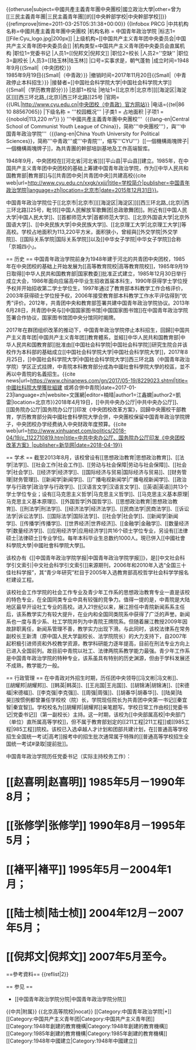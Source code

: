 {{otheruse|subject=中國共產主義青年團中央團校|國立政治大學|other=曾为[[三民主義青年團|三民主義青年團]]的[[中央幹部学校|中央幹部学校]]}}
{{refimprove|time=2011-03-25T05:31:38+00:00}}
{{Infobox PRCG
|中共机构名称=中國共產主義青年團中央團校
|机构名称 = 中国青年政治学院
|标志1= [[File:Cyu_logo.jpg|200px]]
|上级机构=[[中国共产主义青年团中央委员会|中国共产主义青年团中央委员会]]
|机构类型=中国共产主义青年团中央委员会直属机构
|职位1=党委书记
|人员1=[[倪邦文|倪邦文]]
|职位2=校长
|人员2=''空缺''
|职位3=副校长
|人员3=[[陆玉林|陆玉林]]
|口号=实事求是，朝气蓬勃
|成立时间=1948年9月{{Small|（中央团校）}}<br>1985年9月19日{{Small|（中青政）}}
|撤销时间=2017年11月20日{{Small|（中青政停止本科招生）}}
|接替者=[[中国社会科学院大学|中国社会科学院大学]]{{Small|（学历教育部分）}}
|总部1=校址
|地址1=[[北京市|北京市]][[海淀区|海淀区]][[西三环北路_(北京)|西三环北路]]25号
|官网={{URL|http://www.cyu.edu.cn|中央团校（中青政）官方网站}}
|电话={{tel|86 10 88567065}}
|下级名称 = '''校园概况'''
|子类1 = 占地面积
|子项1 = {{nobold|113,220 m²}}
}}
'''中國共產主義青年團中央團校'''（{{lang-en|Central School of Communist Youth League of China}}，简称'''中央團校'''），與'''中国青年政治学院'''（{{lang-en|China Youth University for Political Sciences}}，简称'''中青政'''或'''中青院'''，缩写'''CYU'''）[[一個機構兩塊牌子|一個機構兩塊牌子]]，為共青團的幹部培訓基地及工作高端智库。

1948年9月，中央团校在[[河北省|河北省]][[平山县|平山县]]建立。1985年，在中国共产主义青年团中央团校的基础上筹建中国青年政治学院，作为[[中华人民共和国教育部|教育部]]与[[共青团中央|共青团中央]]共建高校<ref>{{cite web|url=http://www.cyu.edu.cn/xxgk/xxjj/|title=学校简介|publisher=中国青年政治学院|language=zh|location=北京市|date=2015年12月31日}}</ref>。

中国青年政治学院位于[[北京市|北京市]][[海淀区|海淀区]][[西三环北路_(北京)|西三环北路]]25号，毗邻[[中国人民解放军歌舞团|总政歌舞团]]。附近有[[中国人民大学|中国人民大学]]、[[首都师范大学|首都师范大学]]、[[北京外国语大学|北京外国语大学]]、[[中央民族大学|中央民族大学]]、[[北京理工大学|北京理工大学]]等高校。学校占地面积为113,220平方米，面积狭小，曾經與[[外交学院|外交学院]]、[[国际关系学院|国际关系学院]]以及[[中华女子学院|中华女子学院]]合称「京城四小」。

== 历史 ==
中国青年政治学院前身为1948年建于河北的共青团中央团校，1985年在中央团校的基础上开始发展为[[高等教育院校|高等教育院校]]，1985年9月19日取得[[中华人民共和国教育部|国家教委]]批准正式建立，1985年12月30日举行成立大会，1986年面向应届高中毕业生招收首届本科生，1990年获得学士学位授予权并开始招收第二学士学位生，1997年通过了教育部本科教学工作合格评价，2003年获得硕士学位授予权，2006年接受教育部本科教学工作水平评估得到“优秀”评价。2012年，共青团中央和教育部签署共建中国青年政治学院协议。2013年6月28日，共青团中央与[[中国国家图书馆|中国国家图书馆]]在中国青年政治学院签署合作协议，国家图书馆团中央分馆同时揭牌。

2017年在群团组织改革的推动下，中国青年政治学院停止本科招生，回歸[[中国共产主义青年团|中国共产主义青年团]]教育體系，並經[[中华人民共和国教育部|中华人民共和国教育部]]批准由[[中国社会科学院|中国社会科学院]]研究生院合并该校作为本科部的基础成立[[中国社会科学院大学|中国社会科学院大学]]，2017年8月25日，[[中国社会科学院大学|中国社会科学院大学]]西三环北路（中国青年政治学院）学区正式挂牌，中青院本科教育部分成為中國社會科學院大學的校區，並不再以中青院的名義招生。<ref>{{cite news|url=https://www.chinanews.com/gn/2017/05-19/8229023.shtml|title=中國社科院大學獲批組建 或將合併中青院|date=2017-01-23|language=zh|website=文匯網|editor=楠晴|author1=江鑫嫻|author2=凱雷|location=北京市}}</ref>2018年4月19日，[[中共中央办公厅|中共中央办公厅]]、[[国务院办公厅|国务院办公厅]]印发《中央团校改革方案》，回歸中央團校干部教育，学历教育部分與中國社會科學院大學合併，中央團校保留中国青年政治学院牌子，中央团校办学经费纳入中央财政年度预算。<ref>{{cite web|url=http://www.xinhuanet.com/politics/2018-04/19/c_1122710819.htm|title=中共中央办公厅、国务院办公厅印发《中央团校改革方案》|publisher=新华网|date=2018-04-19}}</ref>

== 学术 ==
截至2013年8月，该校曾设有[[思想政治教育|思想政治教育]]、[[法学|法学]]、[[社会工作|社会工作]]、[[劳动与社会保障|劳动与社会保障]]、[[社会学|社会学]]、[[经济学|经济学]]、[[国际经济与贸易|国际经济与贸易]]、[[财务管理|财务管理]]、[[新闻学|新闻学]]、[[广播电视新闻学|广播电视新闻学]]、[[政治学与行政学|政治学与行政学]]、[[汉语言文学|汉语言文学]]、[[英语|英语]]共13个学士学位专业；设有[[马克思主义哲学|马克思主义哲学]]、[[马克思主义基本原理|马克思主义基本原理]]、[[外国哲学|外国哲学]]、[[思想政治教育|思想政治教育]]、[[刑法学|刑法学]]、[[经济法学|经济法学]]、[[民商法学|民商法学]]、[[诉讼法学|诉讼法学]]、[[国际法学|国际法学]]、[[社会学|社会学]]、[[新闻学|新闻学]]、[[传播学|传播学]]、[[世界经济|世界经济]]、[[金融学|金融学]]、[[数量经济学|数量经济学]]、[[应用经济学|应用经济学]]共16个硕士学位专业，另设有[[法律硕士|法律硕士]]专业学位。每年本科毕业生总数约1000人。現已併入[[中國社會科學院大學|中國社會科學院大學]]。

该校办有《[[中国青年政治学院学报|中国青年政治学院学报]]》，是[[中文社会科学引文索引|中文社会科学引文索引]]来源期刊，2006年和2010年入选“全国三十佳社科学报”，其“青少年研究”栏目于2005年入选教育部高校哲学社会科学学报名栏建设工程。

该校社会工作学院的社会工作专业及青少年工作系的思想政治教育专业一直是该校的特色专业，在全国同类专业中具有较强的竞争力。值得一提的是，中青院是大陆地区最早开设社工专业的高校。进入21世纪以来，展江担任中青院新闻系系主任后，该系教学实力有较大提升，在业内和全国同类院系中获得了广泛的声誉。新闻系也一度与青少系、社工学院并列为中青院王牌院系。但随着展江教授2009年因故辞职离任，新闻系管理不善，教学实力出现下滑。与此同时，该校法律系在常务副校长王新清（原中国人民大学副校长、法学院院长）的大力支持下，自2007年起积极引进师资和外校教学资源，教学科研能力逐年提高，目前在刑法专业方向上已进入全国前列。故目前中青院以社工、法律两院系教学能力最强。青少年工作系是中国青年政治学院的特种专业，该系虽具有特别的历史渊源，但由于学科发展还不成熟，教学能力一般。

== 行政管理 ==
在中青政对外招生时期，历任团中央领导[[冯文彬|冯文彬]]、[[胡耀邦|胡耀邦]]、[[韩英|韩英]]、[[王兆国|王兆国]]、[[胡锦涛|胡锦涛]]、[[宋德福|宋德福]]、[[李克强|李克强]]、[[周强|周强]]、[[胡春华|胡春华]]、[[陆昊|陆昊]]按惯例都曾兼任学校校（院）长，学院现任院长为共青团中央第一书记[[秦宜智|秦宜智]]。学校校名为[[胡耀邦|胡耀邦]]亲笔题写。学校日常工作由校[[党委书记|党委书记]]（第一副校长）主持。这一时期，该校为[[中央部属高校|中央部门（单位）直所属高等学校]]，但不属于教育部划定的[[211工程|211工程]]或[[985工程|985工程]]院校。该校已入选卓越人才计划和团部共建计划，在[[普通高等学校招生全国统一考试|高考]]报考中的招生批次通常属于特殊的[[普通高等学校招生全国统一考试#录取|提前批]]。

中国青年政治学院历任党委书记（实际主持校务工作）：
# [[赵喜明|赵喜明]] 1985年5月－1990年8月；
# [[张修学|张修学]] 1990年8月－1995年5月；
# [[褚平|褚平]] 1995年5月－2004年1月；
# [[陆士桢|陆士桢]] 2004年12月－2007年5月；
# [[倪邦文|倪邦文]] 2007年5月至今。

==參考資料==
{{reflist|2}}

== 参见 ==
* [[中国青年政治学院分院|中国青年政治学院分院]]

{{中共|附属}}
{{北京高等院校|nocat}}
[[Category:中国青年政治学院|*]]
[[Category:中国共产主义青年团|Category:中国共产主义青年团]]
[[Category:1948年創建的教育機構|Category:1948年創建的教育機構]]
[[Category:1985年創建的教育機構|Category:1985年創建的教育機構]]
[[Category:1948年中國建立|Category:1948年中國建立]]